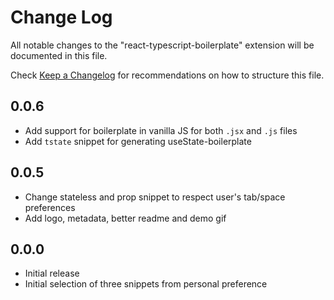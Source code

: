 # Change Log

All notable changes to the "react-typescript-boilerplate" extension will be documented in this file.

Check [Keep a Changelog](http://keepachangelog.com/) for recommendations on how to structure this file.

## 0.0.6

- Add support for boilerplate in vanilla JS for both `.jsx` and `.js` files
- Add `tstate` snippet for generating useState-boilerplate

## 0.0.5

- Change stateless and prop snippet to respect user's tab/space preferences
- Add logo, metadata, better readme and demo gif

## 0.0.0

- Initial release
- Initial selection of three snippets from personal preference
